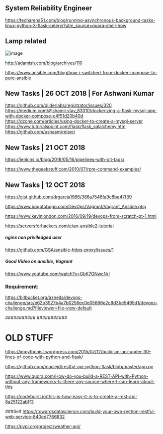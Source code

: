 ## System Reliability Engineer

https://techarena51.com/blog/running-asynchronous-background-tasks-linux-python-3-flask-celery/?utm_source=quora-shell-how


## Lamp related 

![image](https://user-images.githubusercontent.com/13016162/48347113-4e267100-e6a3-11e8-8159-344c3b3d7da9.png)

http://adamish.com/blog/archives/110

https://www.ansible.com/blog/how-i-switched-from-docker-compose-to-pure-ansible


## New Tasks | 26 OCT 2018 | For Ashwani Kumar

https://github.com/gliderlabs/registrator/issues/320  
https://medium.com/@shamir.stav_83310/dockerizing-a-flask-mysql-app-with-docker-compose-c4f51d20b40d  
https://dzone.com/articles/using-docker-to-create-a-mysql-server  
https://www.tutorialspoint.com/flask/flask_sqlalchemy.htm  
https://github.com/ushasm/relayr/


## New Tasks | 21 OCT 2018

https://jenkins.io/blog/2018/05/16/pipelines-with-git-tags/

https://www.thegeekstuff.com/2010/07/rpm-command-examples/

## New Tasks | 12 OCT 2018

https://gist.github.com/drgarcia1986/386a7546fa9c8ba47f39

https://www.bogotobogo.com/DevOps/Vagrant/Vagrant_Ansible.php

https://www.kevinlondon.com/2016/09/19/devops-from-scratch-pt-1.html

https://serversforhackers.com/c/an-ansible2-tutorial

##### nginx non priviledged user

https://github.com/GSA/ansible-https-proxy/issues/1

##### Good Video on ansible, Vagrant

https://www.youtube.com/watch?v=GbK7GNwcNrI

### Requirement:
https://bitbucket.org/azneita/devops-challenge/src/e62b3527b4a7b0256ec0e05666e2c8d3be5495d1/devops-challenge.md?fileviewer=file-view-default


###########
###########
# OLD STUFF
https://impythonist.wordpress.com/2015/07/12/build-an-api-under-30-lines-of-code-with-python-and-flask/  

https://github.com/maciejd/restful-api-python-flask/blob/master/app.py

https://www.quora.com/How-do-you-build-a-REST-API-with-Python-without-any-frameworks-Is-there-any-source-where-I-can-learn-about-this

https://codeburst.io/this-is-how-easy-it-is-to-create-a-rest-api-8a25122ab1f3

###Self
https://towardsdatascience.com/build-your-own-python-restful-web-service-840ed7766832 

https://pypi.org/project/weather-api/
